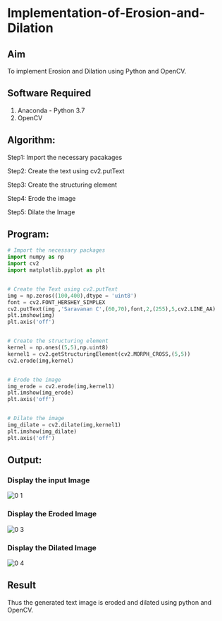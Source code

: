 # Implementation-of-Erosion-and-Dilation
## Aim
To implement Erosion and Dilation using Python and OpenCV.
## Software Required
1. Anaconda - Python 3.7
2. OpenCV
## Algorithm:
Step1:
Import the necessary pacakages

Step2:
Create the text using cv2.putText

Step3:
Create the structuring element

Step4:
Erode the image

Step5:
Dilate the Image
## Program:

``` Python
# Import the necessary packages
import numpy as np
import cv2
import matplotlib.pyplot as plt


# Create the Text using cv2.putText
img = np.zeros((100,400),dtype = 'uint8')
font = cv2.FONT_HERSHEY_SIMPLEX
cv2.putText(img ,'Saravanan C',(60,70),font,2,(255),5,cv2.LINE_AA)
plt.imshow(img)
plt.axis('off')


# Create the structuring element
kernel = np.ones((5,5),np.uint8)
kernel1 = cv2.getStructuringElement(cv2.MORPH_CROSS,(5,5))
cv2.erode(img,kernel)


# Erode the image
img_erode = cv2.erode(img,kernel1)
plt.imshow(img_erode)
plt.axis('off')


# Dilate the image
img_dilate = cv2.dilate(img,kernel1)
plt.imshow(img_dilate)
plt.axis('off')


```
## Output:

### Display the input Image

![0 1](https://github.com/cssar41/erosion--dilation/assets/159455133/54cf63da-0de7-4ef7-b53d-191d9d926b3c)

### Display the Eroded Image
![0 3](https://github.com/cssar41/erosion--dilation/assets/159455133/7a5f537d-0c4c-4b62-8f3c-b42b6110288f)


### Display the Dilated Image
![0 4](https://github.com/cssar41/erosion--dilation/assets/159455133/3f07d083-939a-4fb4-b3f8-a359ab877531)


## Result
Thus the generated text image is eroded and dilated using python and OpenCV.
